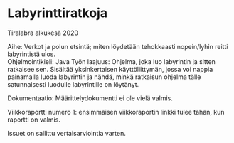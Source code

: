 # Labyrinttiratkoja
Tiralabra alkukesä 2020

Aihe: Verkot ja polun etsintä; miten löydetään tehokkaasti nopein/lyhin reitti labyrintistä ulos.  
Ohjelmointikieli: Java
Työn laajuus: Ohjelma, joka luo labyrintin ja sitten ratkaisee sen. Sisältää yksinkertaisen käyttöliittymän, jossa voi nappia painamalla luoda labyrintin ja nähdä, minkä ratkaisun ohjelma tälle satunnaisesti luodulle labyrintille on löytänyt. 

Dokumentaatio: Määrittelydokumentti ei ole vielä valmis.

Viikkoraportti numero 1: ensimmäisen viikkoraportin linkki tulee tähän, kun raportti on valmis.

Issuet on sallittu vertaisarviointia varten.
